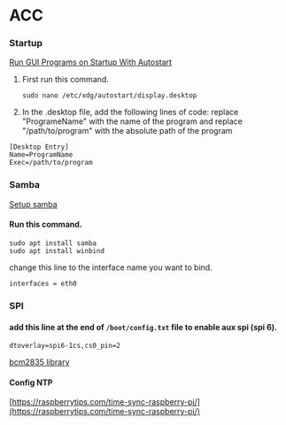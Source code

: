 # ACC

### Startup
[Run GUI Programs on Startup With Autostart ](https://www.makeuseof.com/how-to-run-a-raspberry-pi-program-script-at-startup/)

1) First run this command.
   ```
   sudo nano /etc/xdg/autostart/display.desktop
   ```
2) In the .desktop file, add the following lines of code:
   replace "ProgrameName" with the name of the program and replace "/path/to/program" with the absolute path of the program
  ```
  [Desktop Entry]
  Name=ProgramName
  Exec=/path/to/program
  ```
### Samba
[Setup samba](https://www.makeuseof.com/set-up-network-shared-folder-ubuntu-with-samba/)

#### Run this command.
```
sudo apt install samba
sudo apt install winbind
```

change this line to the interface name you want to bind.
```
interfaces = eth0
```

### SPI
#### add this line at the end of  `/boot/config.txt` file to enable aux spi (spi 6).
```
dtoverlay=spi6-1cs,cs0_pin=2
```

[bcm2835 library](https://www.airspayce.com/mikem/bcm2835/)

#### Config NTP
[https://raspberrytips.com/time-sync-raspberry-pi/](https://raspberrytips.com/time-sync-raspberry-pi/)
